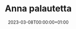 ---
title: Anna palautetta
date: "2023-03-08T00:00:00+01:00"
draft: false
share: false
commentable: false
editable: false

# Optional header image (relative to `static/media/` folder)

header:
  caption: ""
  image: ""
url: "/palaute"

content:

# Automatically link email and phone or display as text?

  autolink: true
  #Email form provider
  form:
    provider: formspree
    formspree:
      id: mnqyzazl
      captcha: true
      captcha_key: 6Ldbd-QkAAAAAITQPlYWO-cuMJWlcuOLQ2LEYz2U
    netlify:
    # Enable CAPTCHA challenge to reduce spam?
      captcha: false

---